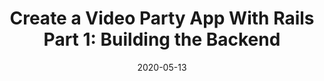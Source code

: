 ---
layout: defaults
modal-id: 4
date: 2020-05-13
img: https://i.imgur.com/0e2FgwY.png
alt: Cover Image
title: "Create a Video Party App With Rails Part 1: Building the Backend"
link: https://dev.to/vonagedev/create-a-video-party-app-with-rails-part-1-building-the-backend-2p4k

---